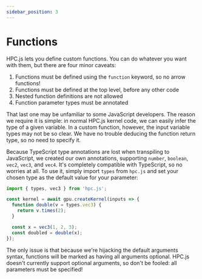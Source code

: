 ```yaml
---
sidebar_position: 3
---
```


# Functions

HPC.js lets you define custom functions. You can do whatever you want with them, but there are four minor caveats:

1. Functions must be defined using the `function` keyword, so no arrow functions!
2. Functions must be defined at the top level, before any other code
3. Nested function definitions are not allowed
4. Function parameter types must be annotated

That last one may be unfamiliar to some JavaScript developers. The reason we require it is simple: in normal HPC.js kernel code, we can easily infer the type of a given variable. In a custom function, however, the input variable types may not be so clear. We have no trouble deducing the function return type, so no need to specify it.

Because TypeScript type annotations are lost when transpiling to JavaScript, we created our own annotations, supporting `number`, `boolean`, `vec2`, `vec3`, and `vec4`. It's completely compatible with TypeScript, so no worries at all. To use it, simply import `types` from `hpc.js` and set your chosen type as the default value for your parameter:

```ts
import { types, vec3 } from 'hpc.js';

const kernel = await gpu.createKernel(inputs => {
  function double(v = types.vec3) {
    return v.times(2);
  }

  const x = vec3(1, 2, 3);
  const doubled = double(x);
});
```

The only issue is that because we're hijacking the default arguments syntax, functions will be marked as having all arguments optional. HPC.js doesn't currently support optional arguments, so don't be fooled: all parameters must be specified!
